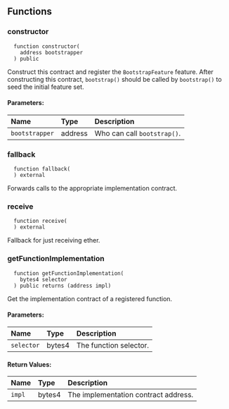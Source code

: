 


## Functions
### constructor
```solidity
  function constructor(
    address bootstrapper
  ) public
```
Construct this contract and register the `BootstrapFeature` feature.
        After constructing this contract, `bootstrap()` should be called
        by `bootstrap()` to seed the initial feature set.


#### Parameters:
| Name | Type | Description                                                          |
| :--- | :--- | :------------------------------------------------------------------- |
|`bootstrapper` | address | Who can call `bootstrap()`.

### fallback
```solidity
  function fallback(
  ) external
```
Forwards calls to the appropriate implementation contract.



### receive
```solidity
  function receive(
  ) external
```
Fallback for just receiving ether.



### getFunctionImplementation
```solidity
  function getFunctionImplementation(
    bytes4 selector
  ) public returns (address impl)
```
Get the implementation contract of a registered function.


#### Parameters:
| Name | Type | Description                                                          |
| :--- | :--- | :------------------------------------------------------------------- |
|`selector` | bytes4 | The function selector.

#### Return Values:
| Name                           | Type          | Description                                                                  |
| :----------------------------- | :------------ | :--------------------------------------------------------------------------- |
|`impl`| bytes4 | The implementation contract address.
